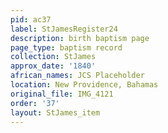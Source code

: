 ```yaml
---
pid: ac37
label: StJamesRegister24
description: birth baptism page
page_type: baptism record
collection: StJames
approx_date: '1840'
african_names: JCS Placeholder
location: New Providence, Bahamas
original_file: IMG_4121
order: '37'
layout: StJames_item
---
```

